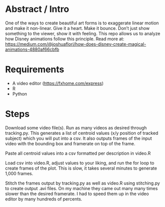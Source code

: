 # Abstract / Intro
One of the ways to create beautiful art forms is to exaggerate linear motion and make it non-linear. Give it a heart. Make it bounce. Don’t just show something to the viewer, show it with feeling. This repo allows us to analyze how Disney animations follow this principle. Read more at: https://medium.com/@joshuaflori/how-does-disney-create-magical-animations-4880af66cbfb

# Requirements 
* A video editor (https://fxhome.com/express)
* R
* Python

 # Steps
 Download some video file(s). Run as many videos as desired through tracking.py. This generates a list of centroid values (x/y position of tracked subject) which you will put into a csv. It also outputs frames of the input video with the bounding box and framerate on top of the frame. 
 
 Paste all centroid values into a csv formatted per description in video.R
 
 Load csv into video.R, adjust values to your liking, and run the for loop to create frames of the plot. This is slow, it takes several minutes to generate 1,000 frames.
 
 Stitch the frames output by tracking.py as well as video.R using stitching.py to create output .avi files. On my machine they came out many many times slower than the desired framerate. I had to speed them up in the video editor by many hundreds of percents.
 
